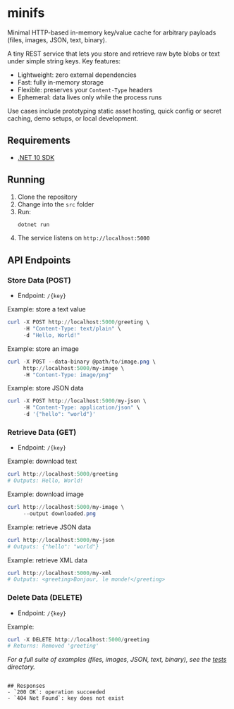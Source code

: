 # minifs
Minimal HTTP-based in-memory key/value cache for arbitrary payloads (files, images, JSON, text, binary).

A tiny REST service that lets you store and retrieve raw byte blobs or text under simple string keys. Key features:
- Lightweight: zero external dependencies
- Fast: fully in-memory storage
- Flexible: preserves your `Content-Type` headers
- Ephemeral: data lives only while the process runs

Use cases include prototyping static asset hosting, quick config or secret caching, demo setups, or local development.

## Requirements
- [.NET 10 SDK](https://dotnet.microsoft.com/download)

## Running
1. Clone the repository
2. Change into the `src` folder
3. Run:
   ```powershell
   dotnet run
   ```
4. The service listens on `http://localhost:5000`

## API Endpoints

### Store Data (POST)
- Endpoint: `/{key}`

Example: store a text value
```powershell
curl -X POST http://localhost:5000/greeting \
     -H "Content-Type: text/plain" \
     -d "Hello, World!"
```

Example: store an image
```powershell
curl -X POST --data-binary @path/to/image.png \
     http://localhost:5000/my-image \
     -H "Content-Type: image/png"
```

Example: store JSON data
```powershell
curl -X POST http://localhost:5000/my-json \
     -H "Content-Type: application/json" \
     -d '{"hello": "world"}'
```


### Retrieve Data (GET)
- Endpoint: `/{key}`

Example: download text
```powershell
curl http://localhost:5000/greeting
# Outputs: Hello, World!
```

Example: download image
```powershell
curl http://localhost:5000/my-image \
     --output downloaded.png
```

Example: retrieve JSON data
```powershell
curl http://localhost:5000/my-json
# Outputs: {"hello": "world"}
```

Example: retrieve XML data
```powershell
curl http://localhost:5000/my-xml
# Outputs: <greeting>Bonjour, le monde!</greeting>
```

### Delete Data (DELETE)
- Endpoint: `/{key}`

Example:
```powershell
curl -X DELETE http://localhost:5000/greeting
# Returns: Removed 'greeting'
```
_For a full suite of examples (files, images, JSON, text, binary), see the [tests](./tests) directory._  
```

## Responses
- `200 OK`: operation succeeded
- `404 Not Found`: key does not exist

